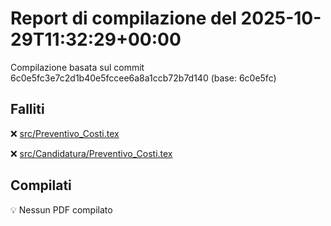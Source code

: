 # Report di compilazione del 2025-10-29T11:32:29+00:00

Compilazione basata sul commit 6c0e5fc3e7c2d1b40e5fccee6a8a1ccb72b7d140 (base: 6c0e5fc)

## Falliti
❌ [src/Preventivo_Costi.tex](https://github.com/sass0lino/DocuTex/actions/runs/18906422630)

❌ [src/Candidatura/Preventivo_Costi.tex](https://github.com/sass0lino/DocuTex/actions/runs/18906422630)


## Compilati
💡 Nessun PDF compilato
